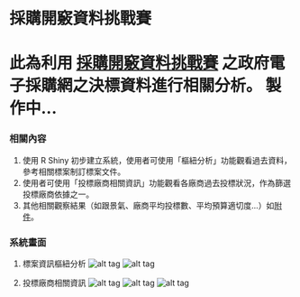 # 採購開竅資料挑戰賽

此為利用 [採購開竅資料挑戰賽](https://dsp.im/smart-contracting-data-challenge/) 之政府電子採購網之決標資料進行相關分析。
製作中...
================
### 相關內容

1. 使用 R Shiny 初步建立系統，使用者可使用「樞紐分析」功能觀看過去資料，參考相關標案制訂標案文件。
2. 使用者可使用「投標廠商相關資訊」功能觀看各廠商過去投標狀況，作為篩選投標廠商依據之一。
3. 其他相關觀察結果（如跟景氣、廠商平均投標數、平均預算適切度...）如[附件]()。

### 系統畫面

1. 標案資訊樞紐分析
![alt tag](https://github.com/r3dmaohong/govProcurement/blob/master/img/2017-01-03_201543.png)
![alt tag](https://github.com/r3dmaohong/govProcurement/blob/master/img/2017-01-03_201608.png)

2. 投標廠商相關資訊
![alt tag](https://github.com/r3dmaohong/govProcurement/blob/master/img/2017-01-03_201627.png)
![alt tag](https://github.com/r3dmaohong/govProcurement/blob/master/img/2017-01-03_201659.png)
![alt tag](https://github.com/r3dmaohong/govProcurement/blob/master/img/2017-01-03_201710.png)